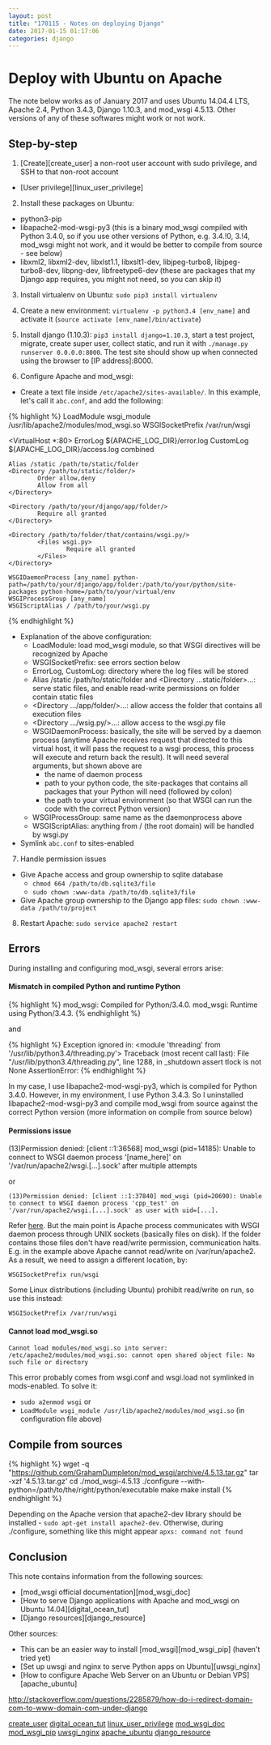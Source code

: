 ```yaml
---
layout: post
title: "170115 - Notes on deploying Django"
date: 2017-01-15 01:17:06
categories: django
---
```


# Deploy with Ubuntu on Apache

The note below works as of January 2017 and uses Ubuntu 14.04.4 LTS, Apache 2.4, Python 3.4.3, Django 1.10.3, and mod_wsgi 4.5.13. Other versions of any of these softwares might work or not work.

## Step-by-step

1. [Create][create_user] a non-root user account with sudo privilege, and SSH to that non-root account
- [User privilege][linux_user_privilege]

2. Install these packages on Ubuntu:
- python3-pip
- libapache2-mod-wsgi-py3 (this is a binary mod_wsgi compiled with Python 3.4.0, so if you use other versions of Python, e.g. 3.4.!0, 3.!4, mod_wsgi might not work, and it would be better to compile from source - see below)
- libxml2, libxml2-dev, libxlst1.1, libxslt1-dev, libjpeg-turbo8, libjpeg-turbo8-dev, libpng-dev, libfreetype6-dev (these are packages that my Django app requires, you might not need, so you can skip it)

3. Install virtualenv on Ubuntu: `sudo pip3 install virtualenv`

4. Create a new environment: `virtualenv -p python3.4 [env_name]` and activate it (`source activate [env_name]/bin/activate`)

5. Install django (1.10.3): `pip3 install django=1.10.3`, start a test project, migrate, create super user, collect static, and run it with `./manage.py runserver 0.0.0.0:8000`. The test site should show up when connected using the browser to [IP address]:8000.

6. Configure Apache and mod_wsgi:
- Create a text file inside `/etc/apache2/sites-available/`. In this example, let's call it `abc.conf`, and add the following:

{% highlight %}
LoadModule wsgi_module /usr/lib/apache2/modules/mod_wsgi.so
WSGISocketPrefix /var/run/wsgi

<VirtualHost *:80>
    ErrorLog ${APACHE_LOG_DIR}/error.log
    CustomLog ${APACHE_LOG_DIR}/access.log combined

    Alias /static /path/to/static/folder
    <Directory /path/to/static/folder/>
            Order allow,deny
            Allow from all
    </Directory>

    <Directory /path/to/your/django/app/folder/>
            Require all granted
    </Directory>

    <Directory /path/to/folder/that/contains/wsgi.py/>
            <Files wsgi.py>
                    Require all granted
            </Files>
    </Directory>

    WSGIDaemonProcess [any_name] python-path=/path/to/your/django/app/folder:/path/to/your/python/site-packages python-home=/path/to/your/virtual/env
    WSGIProcessGroup [any_name]
    WSGIScriptAlias / /path/to/your/wsgi.py
</VirtualHost>
{% endhighlight %}

- Explanation of the above configuration:
    + LoadModule: load mod_wsgi module, so that WSGI directives will be recognized by Apache
    + WSGISocketPrefix: see errors section below
    + ErrorLog, CustomLog: directory where the log files will be stored
    + Alias /static /path/to/static/folder and <Directory ...static/folder>...</Directory>: serve static files, and enable read-write permissions on folder contain static files
    + <Directory .../app/folder/>...</Directory>: allow access the folder that contains all execution files
    + <Directory .../wsig.py/>...</Directory>: allow access to the wsgi.py file
    + WSGIDaemonProcess: basically, the site will be served by a daemon process (anytime Apache receives request that directed to this virtual host, it will pass the request to a wsgi process, this process will execute and return back the result). It will need several arguments, but shown above are
        * the name of daemon process
        * path to your python code, the site-packages that contains all packages that your Python will need (followed by colon)
        * the path to your virtual environment (so that WSGI can run the code with the correct Python version)
    + WSGIProcessGroup: same name as the daemonprocess above
    + WSGIScriptAlias: anything from / (the root domain) will be handled by wsgi.py
- Symlink `abc.conf` to sites-enabled

7. Handle permission issues
- Give Apache access and group ownership to sqlite database
    + `chmod 664 /path/to/db.sqlite3/file`
    + `sudo chown :www-data /path/to/db.sqlite3/file`
- Give Apache group ownership to the Django app files: `sudo chown :www-data /path/to/project`

8. Restart Apache: `sudo service apache2 restart`

## Errors

During installing and configuring mod_wsgi, several errors arise:

#### Mismatch in compiled Python and runtime Python

{% highlight %}
mod_wsgi: Compiled for Python/3.4.0.
mod_wsgi: Runtime using Python/3.4.3.
{% endhighlight %}

and 

{% highlight %}
Exception ignored in: <module 'threading' from '/usr/lib/python3.4/threading.py'>
Traceback (most recent call last):
    File "/usr/lib/python3.4/threading.py", line 1288, in _shutdown
        assert tlock is not None
AssertionError:
{% endhighlight %}

In my case, I use libapache2-mod-wsgi-py3, which is compiled for Python 3.4.0. However, in my environment, I use Python 3.4.3. So I uninstalled libapache2-mod-wsgi-py3 and compile mod_wsgi from source against the correct Python version (more information on compile from source below)

#### Permissions issue

(13)Permission denied: [client ::1:36568] mod_wsgi (pid=14185): Unable to connect to WSGI daemon process '[name_here]' on '/var/run/apache2/wsgi.[...].sock' after multiple attempts

or 

`(13)Permission denied: [client ::1:37840] mod_wsgi (pid=20690): Unable to connect to WSGI daemon process 'cpp_test' on '/var/run/apache2/wsgi.[...].sock' as user with uid=[...].`

Refer [here](http://modwsgi.readthedocs.io/en/develop/user-guides/configuration-issues.html). But the main point is Apache process communicates with WSGI daemon process through UNIX sockets (basically files on disk). If the folder contains those files don't have read/write permission, communication halts. E.g. in the example above Apache cannot read/write on /var/run/apache2. As a result, we need to assign a different location, by:

`WSGISocketPrefix run/wsgi`

Some Linux distributions (including Ubuntu) prohibit read/write on run, so use this instead:

`WSGISocketPrefix /var/run/wsgi`


#### Cannot load mod_wsgi.so

`Cannot load modules/mod_wsgi.so into server: /etc/apache2/modules/mod_wsgi.so: cannot open shared object file: No such file or directory`

This error probably comes from wsgi.conf and wsgi.load not symlinked in mods-enabled. To solve it:
- `sudo a2enmod wsgi`
or 
- `LoadModule wsgi_module /usr/lib/apache2/modules/mod_wsgi.so` (in configuration file above)

## Compile from sources

{% highlight %}
wget -q "https://github.com/GrahamDumpleton/mod_wsgi/archive/4.5.13.tar.gz"
tar -xzf '4.5.13.tar.gz'
cd ./mod_wsgi-4.5.13
./configure --with-python=/path/to/the/right/python/executable
make
make install
{% endhighlight %}

Depending on the Apache version that apache2-dev library should be installed - `sudo apt-get install apache2-dev`. Otherwise, during ./configure, something like this might appear `apxs: command not found`

## Conclusion

This note contains information from the following sources:
- [mod_wsgi official documentation][mod_wsgi_doc]
- [How to serve Django applications with Apache and mod_wsgi on Ubuntu 14.04][digital_ocean_tut]
- [Django resources][django_resource]

Other sources:
- This can be an easier way to install [mod_wsgi][mod_wsgi_pip] (haven't tried yet)
- [Set up uwsgi and nginx to serve Python apps on Ubuntu][uwsgi_nginx]
- [How to configure Apache Web Server on an Ubuntu or Debian VPS][apache_ubuntu]

http://stackoverflow.com/questions/2285879/how-do-i-redirect-domain-com-to-www-domain-com-under-django

[create_user](https://www.digitalocean.com/community/tutorials/initial-server-setup-with-ubuntu-14-04#step-one-—-root-login)
[digital_ocean_tut](https://www.digitalocean.com/community/tutorials/how-to-serve-django-applications-with-apache-and-mod_wsgi-on-ubuntu-14-04)
[linux_user_privilege](https://www.digitalocean.com/community/tutorials/how-to-edit-the-sudoers-file-on-ubuntu-and-centos)
[mod_wsgi_doc](http://modwsgi.readthedocs.io/en/develop/user-guides/installation-issues.html)
[mod_wsgi_pip](https://pypi.python.org/pypi/mod_wsgi)
[uwsgi_nginx](https://www.digitalocean.com/community/tutorials/how-to-set-up-uwsgi-and-nginx-to-serve-python-apps-on-ubuntu-14-04)
[apache_ubuntu](https://www.digitalocean.com/community/tutorials/how-to-configure-the-apache-web-server-on-an-ubuntu-or-debian-vps)
[django_resource](https://docs.djangoproject.com/en/1.10/howto/deployment/wsgi/modwsgi/)
